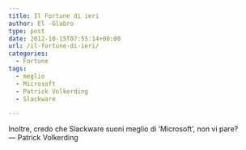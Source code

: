 ```yaml
---
title: Il Fortune di ieri
author: El -Glabro
type: post
date: 2012-10-15T07:55:14+00:00
url: /il-fortune-di-ieri/
categories:
  - Fortune
tags:
  - meglio
  - Microsoft
  - Patrick Volkerding
  - Slackware

---
```

Inoltre, credo che Slackware suoni meglio di &#8216;Microsoft&#8217;, non vi pare?  
&#8212; Patrick Volkerding